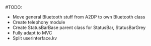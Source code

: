 #TODO:

* Move general Bluetooth stuff from A2DP to own Bluetooth class
* Create telephony module
* Create StatusBarBase parent class for StatusBar, StatusBarGrey
* Fully adapt to MVC
* Split userinterface.kv
